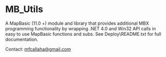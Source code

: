 MB_Utils
=======

A MapBasic (11.0 +) module and library that provides additional MBX programming functionality by wrapping .NET 4.0 and Win32 API calls in easy to use MapBasic functions and subs.  See Deploy\README.txt for full documentation.



Contact:
mfcallaha@gmail.com
